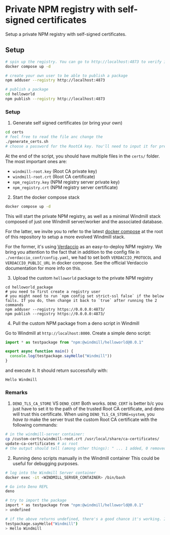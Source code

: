 Private NPM registry with self-signed certificates
==================================================

Setup a private NPM registry with self-signed certificates.

## Setup

```bash
# spin up the registry. You can go to http://localhost:4873 to verify it's up and running
docker compose up -d

# create your own user to be able to publish a package
npm adduser --registry http://localhost:4873

# publish a package
cd helloworld
npm publish --registry http://localhost:4873
```

### Setup

1. Generate self signed certificates (or bring your own)
```bash
cd certs
# feel free to read the file anc change the 
./generate_certs.sh
# choose a password for the RootCA key. You'll need to input it for pretty much all following steps
```
At the end of the script, you should have multiple files in the `certs/` folder. The most important ones are:
- `windmill-root.key` (Root CA private key)
- `windmill-root.crt` (Root CA certificate)
- `npm_registry.key` (NPM registry server private key)
- `npm_registry.crt` (NPM registry server certificate)

2. Start the docker compose stack

```bash
docker compose up -d
```

This will start the private NPM registry, as well as a minimal Windmill stack composed of just one Windmill server/worker and the associated database. 

For the latter, we invite you to refer to the latest [docker compose](/docker-compose.yml) at the root of this repository to setup a more evolved Windmill stack.

For the former, it's using [Verdaccio](https://verdaccio.org/) as an easy-to-deploy NPM registry. We bring you attention to the fact that in addition to the config 
file in `./verdaccio_conf/config.yaml`, we had to set both `VERDACCIO_PROTOCOL` and `VERDACCIO_PUBLIC_URL` in docker compose. See the official Verdaccio 
documentation for more info on this.

3. Upload the custom `helloworld` package to the private NPM registry

```
cd helloworld_package
# you need to first create a registry user
# you might need to run `npm config set strict-ssl false` if the below fails. If you do, then change it back to `true` after running the 2 commands
npm adduser --registry https://0.0.0.0:4873/
npm publish --registry https://0.0.0.0:4873/
```

4. Pull the custom NPM package from a deno script in Windmill

Go to Windmill at `http://localhost:8000`. Create a simple deno script:
```ts
import * as testpackage from "npm:@windmill/helloworld@0.0.1"

export async function main() {
  console.log(testpackage.sayHello("Windmill"))
}
```
and execute it. It should return successfully with:
```
Hello Windmill
```


### Remarks

1. `DENO_TLS_CA_STORE` VS `DENO_CERT`
Both works. `DENO_CERT` is better b/c you just have to set it to the path of the trusted Root CA certificate, and deno will trust this certificate.
When using `DENO_TLS_CA_STORE=system`, you _have to_ make the server trust the custom Root CA certificate with the following commands:
```bash
# in the windmill-server container:
cp /custom-certs/windmill-root.crt /usr/local/share/ca-certificates/
update-ca-certificates # as root
# the output should tell (among other things): " ... 1 added, 0 removed; done. ..."
```

2. Running deno scripts manually in the Windmill container
This could be useful for debugging purposes.

```bash
# log into the Windmill Server container
docker exec -it <WINDMILL_SERVER_CONTAINER> /bin/bash

# Go into Deno REPL
deno

# try to import the package
import * as testpackage from "npm:@windmill/helloworld@0.0.1"
> undefined

# if the above returns undefined, there's a good chance it's working. If you want to double check:
testpackage.sayHello("Windmill")
> Hello Windmill
```
